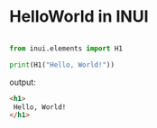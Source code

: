 # HelloWorld in INUI

```python

from inui.elements import H1

print(H1("Hello, World!"))

```

output:
```html
<h1>
 Hello, World!
</h1>
```